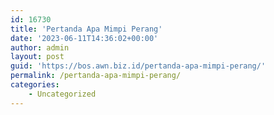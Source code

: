 ```yaml
---
id: 16730
title: 'Pertanda Apa Mimpi Perang'
date: '2023-06-11T14:36:02+00:00'
author: admin
layout: post
guid: 'https://bos.awn.biz.id/pertanda-apa-mimpi-perang/'
permalink: /pertanda-apa-mimpi-perang/
categories:
    - Uncategorized
---
```


